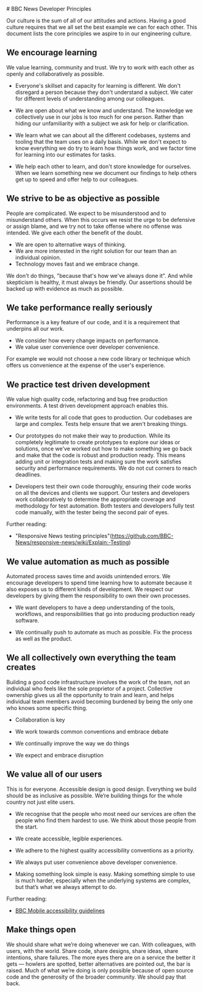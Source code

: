 # BBC News Developer Principles

Our culture is the sum of all of our attitudes and actions. Having a good culture requires that we all set the best example we can for each other. This document lists the core principles we aspire to in our engineering culture.

## We encourage learning

We value learning, community and trust. We try to work with each other as openly and collaboratively as possible.

 * Everyone's skillset and capacity for learning is different. We don't disregard a person because they don't understand a subject. We cater for different levels of understanding among our colleagues.

 * We are open about what we know and understand. The knowledge we collectively use in our jobs is too much for one person. Rather than hiding our unfamiliarity with a subject we ask for help or clarification.

 * We learn what we can about all the different codebases, systems and tooling that the team uses on a daily basis. While we don't expect to know everything we do try to learn how things work, and we factor time for learning into our estimates for tasks.

 * We help each other to learn, and don't store knowledge for ourselves. When we learn something new we document our findings to help others get up to speed and offer help to our colleagues.

## We strive to be as objective as possible

People are complicated. We expect to be misunderstood and to misunderstand others. When this occurs we resist the urge to be defensive or assign blame, and we try not to take offense where no offense was intended. We give each other the benefit of the doubt.

 * We are open to alternative ways of thinking.
 * We are more interested in the right solution for our team than an individual opinion.
 * Technology moves fast and we embrace change.

We don't do things, "because that's how we've always done it". And while skepticism is healthy, it must always be friendly. Our assertions should be backed up with evidence as much as possible.

## We take performance really seriously

Performance is a key feature of our code, and it is a requirement that underpins all our work.

 * We consider how every change impacts on performance.
 * We value user convenience over developer convenience.

For example we would not choose a new code library or technique which offers us convenience at the expense of the user's experience.

## We practice test driven development

We value high quality code, refactoring and bug free production environments.  A test driven development approach enables this.

 * We write tests for all code that goes to production. Our codebases are large and complex. Tests help ensure that we aren't breaking things.

 * Our prototypes do not make their way to production. While its completely legitimate to create prototypes to explore our ideas or solutions, once we've worked out how to make something we go back and make that the code is robust and production ready. This means adding unit or integration tests and making sure the work satisfies security and performance requirements. We do not cut corners to reach deadlines.

 * Developers test their own code thoroughly, ensuring their code works on all the devices and clients we support. Our testers and developers work collaboratively to determine the appropriate coverage and methodology for test automation. Both testers and developers fully test code manually, with the tester being the second pair of eyes.

Further reading:

 * "Responsive News testing principles"(https://github.com/BBC-News/responsive-news/wiki/Explain:-Testing)

## We value automation as much as possible

Automated process saves time and avoids unintended errors.  We encourage developers to spend time learning how to automate because it also exposes us to different kinds of development.  We respect our developers by giving them the responsibility to own their own processes.

 * We want developers to have a deep understanding of the tools, workflows, and responsibilities that go into producing production ready software.

 * We continually push to automate as much as possible. Fix the process as well as the product.

## We all collectively own everything the team creates

Building a good code infrastructure involves the work of the team, not an individual who feels like the sole proprietor of a project. Collective ownership gives us all the opportunity to train and learn, and helps individual team members avoid becoming burdened by being the only one who knows some specific thing.

 * Collaboration is key

 * We work towards common conventions and embrace debate

 * We continually improve the way we do things

 * We expect and embrace disruption

## We value all of our users

This is for everyone. Accessible design is good design. Everything we build should be as inclusive as possible. We’re building things for the whole country not just elite users.

 * We recognise that the people who most need our services are often the people who find them hardest to use. We think about those people from the start.

 * We create accessible, legible experiences.

 * We adhere to the highest quality accessibility conventions as a priority.

 * We always put user convenience above developer convenience.

 * Making something look simple is easy. Making something simple to use is much harder, especially when the underlying systems are complex, but that’s what we always attempt to do.

Further reading:

 * [BBC Mobile accessibility guidelines](http://www.bbc.co.uk/guidelines/futuremedia/accessibility/mobile)

## Make things open

We should share what we’re doing whenever we can. With colleagues, with users, with the world. Share code, share designs, share ideas, share intentions, share failures. The more eyes there are on a service the better it gets — howlers are spotted, better alternatives are pointed out, the bar is raised.
Much of what we’re doing is only possible because of open source code and the generosity of the broader community. We should pay that back.

